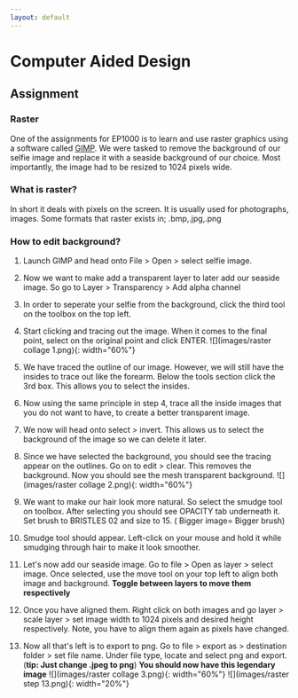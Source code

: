 ```yaml
---
layout: default
---
```


# Computer Aided Design

## Assignment

### Raster
One of the assignments for EP1000 is to learn and use raster graphics using a software called [GIMP](https://www.gimp.org/). We were tasked to remove the background of our selfie image and replace it with a seaside background of our choice. Most importantly, the image had to be resized to 1024 pixels wide.

### What is raster?
In short it deals with pixels on the screen. It is usually used for photographs, images. Some formats that raster exists in; .bmp,.jpg,.png

### How to edit background?
1. Launch GIMP and head onto File > Open > select selfie image.
2. Now we want to make add a transparent layer to later add our seaside image. So go to Layer > Transparency > Add alpha channel
3. In order to seperate your selfie from the background, click the third tool on the toolbox on the top left.
4. Start clicking and tracing out the image. When it comes to the final point, select on the original point and click ENTER.
![](images/raster collage 1.png){: width="60%"}

5. We have traced the outline of our image. However, we will still have the insides to trace out like the forearm. Below the tools section click the 3rd box. This allows you to select the insides.
6. Now using the same principle in step 4, trace all the inside images that you do not want to have, to create a better transparent image.
7. We now will head onto select > invert. This allows us to select the background of the image so we can delete it later.
8. Since we have selected the background, you should see the tracing appear on the outlines. Go on to edit > clear. This removes the background. Now you should see the mesh transparent background.
![](images/raster collage 2.png){: width="60%"}

9. We want to make our hair look more natural. So select the smudge tool on toolbox. After selecting you should see OPACITY tab underneath it. Set brush to BRISTLES 02 and size to 15. ( Bigger image= Bigger brush)
10. Smudge tool should appear. Left-click on your mouse and hold it while smudging through hair to make it look smoother.
11. Let's now add our seaside image. Go to file > Open as layer > select image. Once selected, use the move tool on your top left to align both image and background. **Toggle between layers to move them respectively**
12. Once you have aligned them. Right click on both images and go layer > scale layer > set image width to 1024 pixels and desired height respectively. Note, you have to align them again as pixels have changed.
13. Now all that's left is to export to png. Go to file > export as > destination folder > set file name. Under file type, locate and select png and export. (**tip: Just change .jpeg to png**)
**You should now have this legendary image**
![](images/raster collage 3.png){: width="60%"} ![](images/raster step 13.png){: width="20%"}
